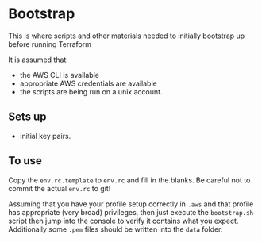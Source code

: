 # Bootstrap
This is where scripts and other materials needed to initially bootstrap up before running Terraform

It is assumed that:
 - the AWS CLI is available
 - appropriate AWS credentials are available
 - the scripts are being run on a unix account.

## Sets up
 - initial key pairs.

## To use
Copy the `env.rc.template` to `env.rc` and fill in the blanks. Be careful not to commit the actual `env.rc` to git!

Assuming that you have your profile setup correctly in `.aws` and that profile has appropriate (very broad) privileges,
then just execute the `bootstrap.sh` script then jump into the console to verify it contains what you expect. Additionally some `.pem` files
should be written into the `data` folder.

